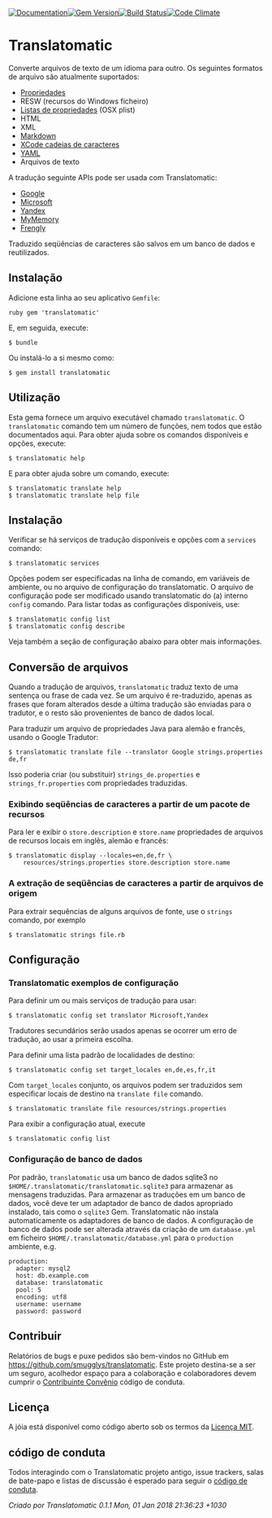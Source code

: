 [![Documentation](http://img.shields.io/badge/yard-docs-blue.svg)](http://www.rubydoc.info/gems/translatomatic)[![Gem Version](https://badge.fury.io/rb/translatomatic.svg)](https://badge.fury.io/rb/translatomatic)[![Build Status](https://travis-ci.org/smugglys/translatomatic.svg?branch=master)](https://travis-ci.org/smugglys/translatomatic)[![Code Climate](https://codeclimate.com/github/smugglys/translatomatic.svg)](https://codeclimate.com/github/smugglys/translatomatic)

# Translatomatic

Converte arquivos de texto de um idioma para outro. Os seguintes formatos de arquivo são atualmente suportados:

- [Propriedades](https://en.wikipedia.org/wiki/.properties)
- RESW (recursos do Windows ficheiro)
- [Listas de propriedades](https://en.wikipedia.org/wiki/Property_list) (OSX plist)
- HTML
- XML
- [Markdown](https://en.wikipedia.org/wiki/Markdown)
- [XCode cadeias de caracteres](https://developer.apple.com/library/content/documentation/Cocoa/Conceptual/LoadingResources/Strings/Strings.html)
- [YAML](http://yaml.org/)
- Arquivos de texto

A tradução seguinte APIs pode ser usada com Translatomatic:

- [Google](https://cloud.google.com/translate/)
- [Microsoft](https://www.microsoft.com/en-us/translator/translatorapi.aspx)
- [Yandex](https://tech.yandex.com/translate/)
- [MyMemory](https://mymemory.translated.net/doc/)
- [Frengly](http://www.frengly.com/api)

Traduzido seqüências de caracteres são salvos em um banco de dados e reutilizados.

## Instalação

Adicione esta linha ao seu aplicativo `Gemfile`:

`ruby
gem 'translatomatic'
`

E, em seguida, execute:

    $ bundle

Ou instalá-lo a si mesmo como:

    $ gem install translatomatic

## Utilização

Esta gema fornece um arquivo executável chamado `translatomatic`. O `translatomatic` comando tem um número de funções, nem todos que estão documentados aqui. Para obter ajuda sobre os comandos disponíveis e opções, execute:

    $ translatomatic help

E para obter ajuda sobre um comando, execute:

    $ translatomatic translate help
    $ translatomatic translate help file

## Instalação

Verificar se há serviços de tradução disponíveis e opções com a `services` comando:

    $ translatomatic services

Opções podem ser especificadas na linha de comando, em variáveis de ambiente, ou no arquivo de configuração do translatomatic. O arquivo de configuração pode ser modificado usando translatomatic do (a) interno `config` comando. Para listar todas as configurações disponíveis, use:

    $ translatomatic config list
    $ translatomatic config describe

Veja também a seção de configuração abaixo para obter mais informações.

## Conversão de arquivos

Quando a tradução de arquivos, `translatomatic` traduz texto de uma sentença ou frase de cada vez. Se um arquivo é re-traduzido, apenas as frases que foram alterados desde a última tradução são enviadas para o tradutor, e o resto são provenientes de banco de dados local.

Para traduzir um arquivo de propriedades Java para alemão e francês, usando o Google Tradutor:

    $ translatomatic translate file --translator Google strings.properties de,fr

Isso poderia criar (ou substituir) `strings_de.properties` e `strings_fr.properties` com propriedades traduzidas.

### Exibindo seqüências de caracteres a partir de um pacote de recursos

Para ler e exibir o `store.description` e `store.name` propriedades de arquivos de recursos locais em inglês, alemão e francês:

    $ translatomatic display --locales=en,de,fr \
        resources/strings.properties store.description store.name

### A extração de seqüências de caracteres a partir de arquivos de origem

Para extrair sequências de alguns arquivos de fonte, use o `strings` comando, por exemplo

    $ translatomatic strings file.rb

## Configuração

### Translatomatic exemplos de configuração

Para definir um ou mais serviços de tradução para usar:

    $ translatomatic config set translator Microsoft,Yandex

Tradutores secundários serão usados apenas se ocorrer um erro de tradução, ao usar a primeira escolha.

Para definir uma lista padrão de localidades de destino:

    $ translatomatic config set target_locales en,de,es,fr,it

Com `target_locales` conjunto, os arquivos podem ser traduzidos sem especificar locais de destino na `translate file` comando.

    $ translatomatic translate file resources/strings.properties

Para exibir a configuração atual, execute

    $ translatomatic config list

### Configuração de banco de dados

Por padrão, `translatomatic` usa um banco de dados sqlite3 no `$HOME/.translatomatic/translatomatic.sqlite3` para armazenar as mensagens traduzidas. Para armazenar as traduções em um banco de dados, você deve ter um adaptador de banco de dados apropriado instalado, tais como o `sqlite3` Gem. Translatomatic não instala automaticamente os adaptadores de banco de dados. A configuração de banco de dados pode ser alterada através da criação de um `database.yml` em ficheiro `$HOME/.translatomatic/database.yml` para o `production` ambiente, e.g.

    production:
      adapter: mysql2
      host: db.example.com
      database: translatomatic
      pool: 5
      encoding: utf8
      username: username
      password: password

## Contribuir

Relatórios de bugs e puxe pedidos são bem-vindos no GitHub em https://github.com/smugglys/translatomatic. Este projeto destina-se a ser um seguro, acolhedor espaço para a colaboração e colaboradores devem cumprir o [Contribuinte Convênio](http://contributor-covenant.org) código de conduta.

## Licença

A jóia está disponível como código aberto sob os termos da [Licença MIT](https://opensource.org/licenses/MIT).

## código de conduta

Todos interagindo com o Translatomatic projeto antigo, issue trackers, salas de bate-papo e listas de discussão é esperado para seguir o [código de conduta](https://github.com/smugglys/translatomatic/blob/master/CODE_OF_CONDUCT.md).

_Criado por Translatomatic 0.1.1 Mon, 01 Jan 2018 21:36:23 +1030_
